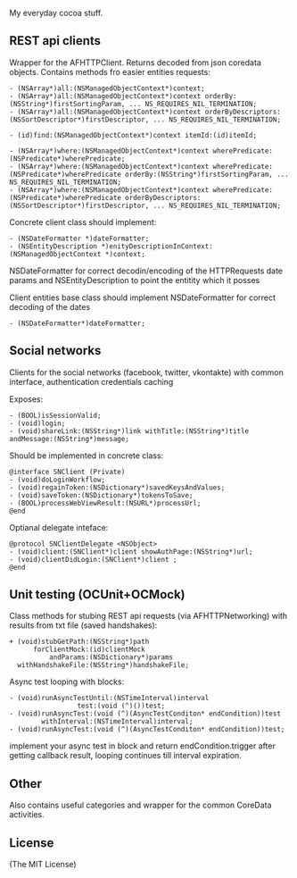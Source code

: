 My everyday cocoa stuff.

## REST api clients ##

Wrapper for the AFHTTPClient. Returns decoded from json coredata objects. Contains methods fro easier entities requests:

	- (NSArray*)all:(NSManagedObjectContext*)context;
	- (NSArray*)all:(NSManagedObjectContext*)context orderBy:(NSString*)firstSortingParam, ... NS_REQUIRES_NIL_TERMINATION;
	- (NSArray*)all:(NSManagedObjectContext*)context orderByDescriptors:(NSSortDescriptor*)firstDescriptor, ... NS_REQUIRES_NIL_TERMINATION;

	- (id)find:(NSManagedObjectContext*)context itemId:(id)itemId;

	- (NSArray*)where:(NSManagedObjectContext*)context wherePredicate:(NSPredicate*)wherePredicate;
	- (NSArray*)where:(NSManagedObjectContext*)context wherePredicate:(NSPredicate*)wherePredicate orderBy:(NSString*)firstSortingParam, ... NS_REQUIRES_NIL_TERMINATION;
	- (NSArray*)where:(NSManagedObjectContext*)context wherePredicate:(NSPredicate*)wherePredicate orderByDescriptors:(NSSortDescriptor*)firstDescriptor, ... NS_REQUIRES_NIL_TERMINATION;

Concrete client class should implement:
	
	- (NSDateFormatter *)dateFormatter;
	- (NSEntityDescription *)enityDescriptionInContext:(NSManagedObjectContext *)context;

NSDateFormatter for correct decodin/encoding of the HTTPRequests date params and NSEntityDescription to point the entitity which it posses

Client entities base class should implement NSDateFormatter for correct decoding of the dates

	- (NSDateFormatter*)dateFormatter;

## Social networks ##

Clients for the social networks (facebook, twitter, vkontakte) with common interface, authentication credentials caching

Exposes:

	- (BOOL)isSessionValid;
	- (void)login;
	- (void)shareLink:(NSString*)link withTitle:(NSString*)title andMessage:(NSString*)message;

Should be implemented in concrete class:

	@interface SNClient (Private)
	- (void)doLoginWorkflow;
	- (void)regainToken:(NSDictionary*)savedKeysAndValues;
	- (void)saveToken:(NSDictionary*)tokensToSave;
	- (BOOL)processWebViewResult:(NSURL*)processUrl;
	@end

Optianal delegate inteface:

	@protocol SNClientDelegate <NSObject>
	- (void)client:(SNClient*)client showAuthPage:(NSString*)url;
	- (void)clientDidLogin:(SNClient*)client ;
	@end

## Unit testing (OCUnit+OCMock) ##

Class methods for stubing REST api requests (via AFHTTPNetworking) with results from txt file (saved handshakes):

	+ (void)stubGetPath:(NSString*)path 
	      forClientMock:(id)clientMock
	          andParams:(NSDictionary*)params 
	  withHandshakeFile:(NSString*)handshakeFile;

Async test looping with blocks:

	- (void)runAsyncTestUntil:(NSTimeInterval)interval 
                     test:(void (^)())test;
	- (void)runAsyncTest:(void (^)(AsyncTestConditon* endCondition))test 
	        withInterval:(NSTimeInterval)interval;
	- (void)runAsyncTest:(void (^)(AsyncTestConditon* endCondition))test;

implement your async test in block and return endCondition.trigger after getting callback result, looping continues till interval expiration.

## Other ##

Also contains useful categories and wrapper for the common CoreData activities.

## License ##

(The MIT License)